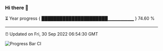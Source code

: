 ### Hi there 👋

⏳ Year progress { ██████████████████████▁▁▁▁▁▁▁▁ } 74.60 %

---

⏰ Updated on Fri, 30 Sep 2022 06:54:30 GMT

![Progress Bar CI](https://github.com/ZhaoGui/ZhaoGui/workflows/Progress%20Bar%20CI/badge.svg)
